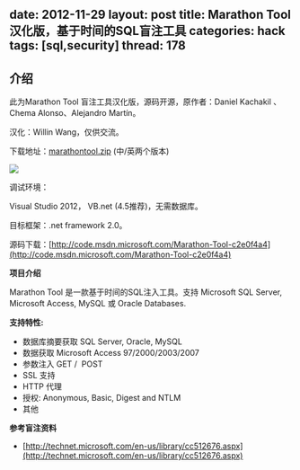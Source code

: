 date: 2012-11-29
layout: post
title: Marathon Tool 汉化版，基于时间的SQL盲注工具
categories: hack
tags: [sql,security]
thread: 178
---

## 介绍

此为Marathon Tool 盲注工具汉化版，源码开源，原作者：Daniel Kachakil 、Chema Alonso、Alejandro Martín。

汉化：Willin Wang，仅供交流。

下载地址：[marathontool.zip](http://willin.org/wp-content/uploads/2012/11/marathontool.zip) (中/英两个版本)

<!-- more -->

![](http://code.msdn.microsoft.com/site/view/file/71397/1/QQ%E6%88%AA%E5%9B%BE20121129173537.png)

调试环境：

Visual Studio 2012， VB.net (4.5推荐)，无需数据库。

目标框架：.net framework 2.0。

源码下载：[http://code.msdn.microsoft.com/Marathon-Tool-c2e0f4a4](http://code.msdn.microsoft.com/Marathon-Tool-c2e0f4a4)

**项目介绍**

Marathon Tool 是一款基于时间的SQL注入工具。支持 Microsoft SQL Server, Microsoft Access, MySQL 或 Oracle Databases.

**支持特性:**

*   数据库摘要获取 SQL Server, Oracle, MySQL
*   数据获取 Microsoft Access 97/2000/2003/2007
*   参数注入 GET /  POST
*   SSL 支持
*   HTTP 代理
*   授权: Anonymous, Basic, Digest and NTLM
*   其他


**参考盲注资料**

*   [http://technet.microsoft.com/en-us/library/cc512676.aspx](http://technet.microsoft.com/en-us/library/cc512676.aspx)